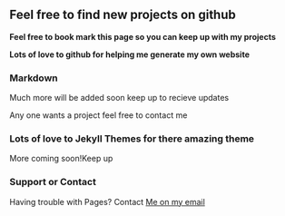 ## Feel free to find new projects on github

**Feel free to book mark this page so you can keep up with my projects**


**Lots of love to github for helping me generate my own website**
### Markdown

Much more will be added soon keep up to recieve updates



Any one wants a project feel free to contact me

### Lots of love to Jekyll Themes for there amazing theme

More coming soon!Keep up
### Support or Contact

Having trouble with Pages? Contact [Me on my email](faheemanis@itlinkonline.com)

